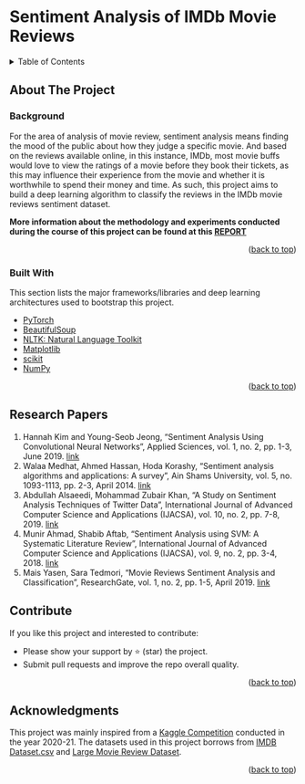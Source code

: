 # Sentiment Analysis of IMDb Movie Reviews

<!-- TABLE OF CONTENTS -->
<details>
  <summary>Table of Contents</summary>
  <ol>
    <li>
      <a href="#about-the-project">About The Project</a>
      <ul>
        <li><a href="#background">Background</a></li>
      </ul>
      <ul>
        <li><a href="#built-with">Built With</a></li>
      </ul>
    </li>
    <li>
      <a href="#getting-started">Getting Started</a>
      <ul>
        <li><a href="#prerequisites">Prerequisites</a></li>
        <li><a href="#installation">Installation</a></li>
      </ul>
    </li>
    <li><a href="#Research Papers">Research Papers</a></li>
    <li><a href="#contribute">Contribute</a></li>
    <li><a href="#acknowledgments">Acknowledgments</a>
    
  </ol>
</details>

<!-- ABOUT THE PROJECT -->
## About The Project

### Background

For the area of analysis of movie review, sentiment analysis means finding the mood of the public about how they judge a specific movie. And based on the reviews available online, in this instance, IMDb, most movie buffs would love to view the ratings of a movie before they book their tickets, as this may influence their experience from the movie and whether it is worthwhile to spend their money and time. As such, this project aims to build a deep learning algorithm to classify the reviews in the IMDb movie reviews sentiment dataset.

**More information about the methodology and experiments conducted during the course of this project can be found at this [REPORT](https://github.com/patprem/SentimentAnalysis/blob/bcc06d4e5c01555570df185f26e0e45a25fc7366/Report.pdf)**

<p align="right">(<a href="#top">back to top</a>)</p>

### Built With

This section lists the major frameworks/libraries and deep learning architectures used to bootstrap this project. 
* [PyTorch](https://pytorch.org/)
* [BeautifulSoup](https://beautiful-soup-4.readthedocs.io/en/latest/)
* [NLTK: Natural Language Toolkit](https://www.nltk.org/)
* [Matplotlib](https://matplotlib.org/)
* [scikit](https://scikit-learn.org/stable/)
* [NumPy](https://numpy.org/)

<p align="right">(<a href="#top">back to top</a>)</p>

<!-- PAPERS EXAMPLES -->
## Research Papers
1. Hannah Kim and Young-Seob Jeong, “Sentiment Analysis Using Convolutional Neural Networks”, Applied Sciences, vol. 1, no. 2, pp. 1-3, June 2019. [link](https://www.mdpi.com/2076-3417/9/11/2347/pdf-vor)
2. Walaa Medhat, Ahmed Hassan, Hoda Korashy, “Sentiment analysis algorithms and applications: A survey”, Ain Shams University, vol. 5, no. 1093-1113, pp. 2-3, April 2014. [link](https://www.researchgate.net/publication/261875740_Sentiment_Analysis_Algorithms_and_Applications_A_Survey)
3. Abdullah Alsaeedi, Mohammad Zubair Khan, “A Study on Sentiment Analysis Techniques of Twitter Data”, International Journal of Advanced Computer Science and Applications (IJACSA), vol. 10, no. 2, pp. 7-8, 2019. [link](https://www.researchgate.net/publication/331411860_A_Study_on_Sentiment_Analysis_Techniques_of_Twitter_Data)
4. Munir Ahmad, Shabib Aftab, “Sentiment Analysis using SVM: A Systematic Literature Review”, International Journal of Advanced Computer Science and Applications (IJACSA), vol. 9, no. 2, pp. 3-4, 2018. [link](https://thesai.org/Downloads/Volume9No2/Paper_26-Sentiment_Analysis_using_SVM.pdf)
5. Mais Yasen, Sara Tedmori, “Movie Reviews Sentiment Analysis and Classification”, ResearchGate, vol. 1, no. 2, pp. 1-5, April 2019. [link](https://www.researchgate.net/publication/332321070_Movies_Reviews_Sentiment_Analysis_and_Classification)

<!-- CONTRIBUTE -->
## Contribute

If you like this project and interested to contribute:
* Please show your support by ⭐ (star) the project.
* Submit pull requests and improve the repo overall quality.

<p align="right">(<a href="#top">back to top</a>)</p>

<!-- ACKNOWLEDGMENTS -->
## Acknowledgments
This project was mainly inspired from a [Kaggle Competition](https://www.kaggle.com/lakshmi25npathi/sentiment-analysis-of-imdb-movie-reviews) conducted in the year 2020-21. The datasets used in this project borrows from [IMDB Dataset.csv](https://www.kaggle.com/lakshmi25npathi/sentiment-analysis-of-imdb-movie-reviews/data) and [Large Movie Review Dataset](https://ai.stanford.edu/~amaas/data/sentiment/).

<p align="right">(<a href="#top">back to top</a>)</p>
